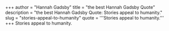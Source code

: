 +++
author = "Hannah Gadsby"
title = "the best Hannah Gadsby Quote"
description = "the best Hannah Gadsby Quote: Stories appeal to humanity."
slug = "stories-appeal-to-humanity"
quote = '''Stories appeal to humanity.'''
+++
Stories appeal to humanity.

